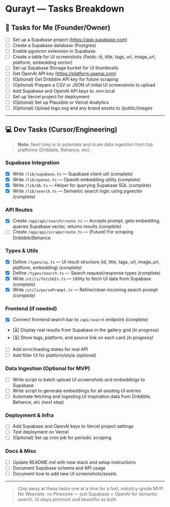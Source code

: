 # Qurayt — Tasks Breakdown

## 🧠 Tasks for Me (Founder/Owner)

- [ ] Set up a Supabase project (https://app.supabase.com)
- [ ] Create a Supabase database (Postgres)
- [ ] Enable pgvector extension in Supabase
- [ ] Create a table for UI screenshots (fields: id, title, tags, url, image_url, platform, embedding vector)
- [ ] Set up Supabase Storage bucket for UI thumbnails
- [ ] Get OpenAI API key (https://platform.openai.com)
- [ ] (Optional) Get Dribbble API key for future scraping
- [ ] (Optional) Prepare a CSV or JSON of initial UI screenshots to upload
- [ ] Add Supabase and OpenAI API keys to .env.local
- [ ] Set up Vercel project for deployment
- [ ] (Optional) Set up Plausible or Vercel Analytics
- [ ] (Optional) Upload logo.svg and any brand assets to /public/images

---

## 💻 Dev Tasks (Cursor/Engineering)

> **Note:** Next step is to automate and scale data ingestion from top platforms (Dribbble, Behance, etc).

### Supabase Integration
- [x] Write `/lib/supabase.ts` — Supabase client util *(complete)*
- [x] Write `/lib/openai.ts` — OpenAI embedding utility *(complete)*
- [x] Write `/lib/db.ts` — Helper for querying Supabase SQL *(complete)*
- [x] Write `/lib/search.ts` — Semantic search logic using pgvector *(complete)*

### API Routes
- [x] Create `/app/api/search/route.ts` — Accepts prompt, gets embedding, queries Supabase vector, returns results *(complete)*
- [ ] Create `/app/api/scrape/route.ts` — (Future) For scraping Dribbble/Behance

### Types & Utils
- [x] Define `/types/ui.ts` — UI result structure (id, title, tags, url, image_url, platform, embedding) *(complete)*
- [x] Define `/types/search.ts` — Search request/response types *(complete)*
- [x] Write `/utils/fetchUIs.ts` — Utility to fetch UI data from Supabase *(complete)*
- [x] Write `/utils/parsePrompt.ts` — Refine/clean incoming search prompt *(complete)*

### Frontend (if needed)
- [x] Connect frontend search bar to `/api/search` endpoint *(complete)*
- [⏳] Display real results from Supabase in the gallery grid *(in progress)*
- [⏳] Show tags, platform, and source link on each card *(in progress)*
- [ ] Add error/loading states for real API
- [ ] Add filter UI for platform/style (optional)

### Data Ingestion (Optional for MVP)
- [ ] Write script to batch upload UI screenshots and embeddings to Supabase
- [ ] Write script to generate embeddings for all existing UI entries
- [ ] Automate fetching and ingesting UI inspiration data from Dribbble, Behance, etc *(next step)*

### Deployment & Infra
- [ ] Add Supabase and OpenAI keys to Vercel project settings
- [ ] Test deployment on Vercel
- [ ] (Optional) Set up cron job for periodic scraping

### Docs & Misc
- [ ] Update README.md with new stack and setup instructions
- [ ] Document Supabase schema and API usage
- [ ] Document how to add new UI screenshots/assets

---

> Chip away at these tasks one at a time for a fast, industry-grade MVP. No Weaviate, no Pinecone — just Supabase + OpenAI for semantic search. UI stays premium and beautiful as built. 